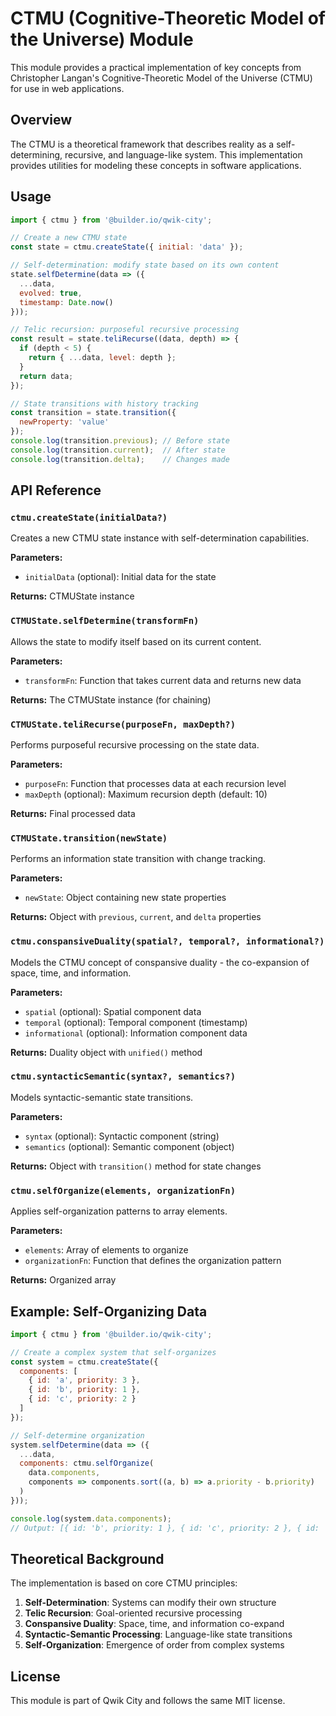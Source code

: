 # CTMU (Cognitive-Theoretic Model of the Universe) Module

This module provides a practical implementation of key concepts from Christopher Langan's Cognitive-Theoretic Model of the Universe (CTMU) for use in web applications.

## Overview

The CTMU is a theoretical framework that describes reality as a self-determining, recursive, and language-like system. This implementation provides utilities for modeling these concepts in software applications.

## Usage

```javascript
import { ctmu } from '@builder.io/qwik-city';

// Create a new CTMU state
const state = ctmu.createState({ initial: 'data' });

// Self-determination: modify state based on its own content
state.selfDetermine(data => ({ 
  ...data, 
  evolved: true,
  timestamp: Date.now() 
}));

// Telic recursion: purposeful recursive processing
const result = state.teliRecurse((data, depth) => {
  if (depth < 5) {
    return { ...data, level: depth };
  }
  return data;
});

// State transitions with history tracking
const transition = state.transition({ 
  newProperty: 'value' 
});
console.log(transition.previous); // Before state
console.log(transition.current);  // After state
console.log(transition.delta);    // Changes made
```

## API Reference

### `ctmu.createState(initialData?)`

Creates a new CTMU state instance with self-determination capabilities.

**Parameters:**
- `initialData` (optional): Initial data for the state

**Returns:** CTMUState instance

### `CTMUState.selfDetermine(transformFn)`

Allows the state to modify itself based on its current content.

**Parameters:**
- `transformFn`: Function that takes current data and returns new data

**Returns:** The CTMUState instance (for chaining)

### `CTMUState.teliRecurse(purposeFn, maxDepth?)`

Performs purposeful recursive processing on the state data.

**Parameters:**
- `purposeFn`: Function that processes data at each recursion level
- `maxDepth` (optional): Maximum recursion depth (default: 10)

**Returns:** Final processed data

### `CTMUState.transition(newState)`

Performs an information state transition with change tracking.

**Parameters:**
- `newState`: Object containing new state properties

**Returns:** Object with `previous`, `current`, and `delta` properties

### `ctmu.conspansiveDuality(spatial?, temporal?, informational?)`

Models the CTMU concept of conspansive duality - the co-expansion of space, time, and information.

**Parameters:**
- `spatial` (optional): Spatial component data
- `temporal` (optional): Temporal component (timestamp)
- `informational` (optional): Information component data

**Returns:** Duality object with `unified()` method

### `ctmu.syntacticSemantic(syntax?, semantics?)`

Models syntactic-semantic state transitions.

**Parameters:**
- `syntax` (optional): Syntactic component (string)
- `semantics` (optional): Semantic component (object)

**Returns:** Object with `transition()` method for state changes

### `ctmu.selfOrganize(elements, organizationFn)`

Applies self-organization patterns to array elements.

**Parameters:**
- `elements`: Array of elements to organize
- `organizationFn`: Function that defines the organization pattern

**Returns:** Organized array

## Example: Self-Organizing Data

```javascript
import { ctmu } from '@builder.io/qwik-city';

// Create a complex system that self-organizes
const system = ctmu.createState({
  components: [
    { id: 'a', priority: 3 },
    { id: 'b', priority: 1 },
    { id: 'c', priority: 2 }
  ]
});

// Self-determine organization
system.selfDetermine(data => ({
  ...data,
  components: ctmu.selfOrganize(
    data.components,
    components => components.sort((a, b) => a.priority - b.priority)
  )
}));

console.log(system.data.components);
// Output: [{ id: 'b', priority: 1 }, { id: 'c', priority: 2 }, { id: 'a', priority: 3 }]
```

## Theoretical Background

The implementation is based on core CTMU principles:

1. **Self-Determination**: Systems can modify their own structure
2. **Telic Recursion**: Goal-oriented recursive processing
3. **Conspansive Duality**: Space, time, and information co-expand
4. **Syntactic-Semantic Processing**: Language-like state transitions
5. **Self-Organization**: Emergence of order from complex systems

## License

This module is part of Qwik City and follows the same MIT license.
